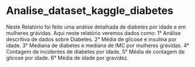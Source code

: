 # Analise_dataset_kaggle_diabetes
Neste Relatório foi feito uma análise detalhada de diabetes por idade e em mulheres grávidas.
Aqui neste relatório veremos dados como:
1° Análise descritiva de dados sobre Diabetes.
2° Média de glicose e insulina por idade.
3° Mediana de diabetes e mediana de IMC por mulheres grávidas.
4° Contagem de incidentes de diabetes por idade.
5° Média de contagem de glicose por idade.
6° Média de idade por gravidez.
